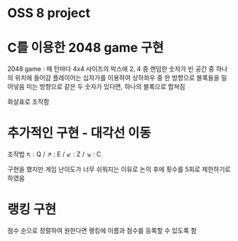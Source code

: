 # OSS 8 project

# C를 이용한 2048 game 구현
2048 game : 매 턴마다 4x4 사이즈의 박스에 2, 4 중 랜덤한 숫자가 빈 공간 중 하나의 위치에 들어감
플레이어는 십자가를 이용하여 상하좌우 중 한 방향으로 블록들을 밀어넣음
미는 방향으로 같은 두 숫자가 있다면, 하나의 블록으로 합쳐짐

화살표로 조작함

# 추가적인 구현 - 대각선 이동
조작법 ↖ : Q / ↗ : E / ↙ : Z / ↘ : C

구현을 했지만 게임 난이도가 너무 쉬워지는 이유로 논의 후에 횟수를 5회로 제한하기로 하였음

# 랭킹 구현
점수 순으로 정렬하여 원한다면 랭킹에 이름과 점수를 등록할 수 있도록 함
